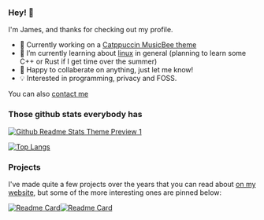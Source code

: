 ### Hey! 👋

I'm James, and thanks for checking out my profile.

- 🔭 Currently working on a [Catppuccin MusicBee theme](https://github.com/James-McK/Catppuccin-MusicBee)
- 🌱 I’m currently learning about [linux](https://i-use-arch.fyi/james) in general (planning to learn some C++ or Rust if I get time over the summer)
- 👯 Happy to collaberate on anything, just let me know!
- 💡 Interested in programming, privacy and FOSS.

You can also [contact me](https://mck.is/about#contact)

### Those github stats everybody has

[![Github Readme Stats Theme Preview 1](https://github-readme-stats.vercel.app/api?username=James-McK&show_icons=true&count_private=true&bg_color=161320&text_color=D9E0EE&icon_color=DDB6F2&title_color=96CDFB)](https://github.com/anuraghazra/github-readme-stats)

[![Top Langs](https://github-readme-stats.vercel.app/api/top-langs/?username=james-mck&layout=compact&bg_color=161320&text_color=D9E0EE&icon_color=DDB6F2&title_color=96CDFB)](https://github.com/anuraghazra/github-readme-stats)

### Projects

I've made quite a few projects over the years that you can read about [on my website](https://mck.is/projects), but some of the more interesting ones are pinned below:


[![Readme Card](https://github-readme-stats.vercel.app/api/pin/?username=james-mck&repo=CSC1028APIs&bg_color=161320&text_color=D9E0EE&icon_color=DDB6F2&title_color=96CDFB)](https://github.com/James-McK/CSC1028APIs)[![Readme Card](https://github-readme-stats.vercel.app/api/pin/?username=james-mck&repo=CSC1028APIs&bg_color=161320&text_color=D9E0EE&icon_color=DDB6F2&title_color=96CDFB)](https://github.com/James-McK/CSC1028APIs)

